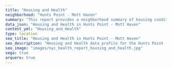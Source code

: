 ```yaml
---
title: "Housing and Health"
neighborhood: "Hunts Point - Mott Haven"
summary: "This report provides a neighborhood summary of housing conditions and related health outcomes. It also describes population characteristics that can increase vulnerability to housing hazards."
data_json: "Housing and Health in Hunts Point - Mott Haven"
content_yml: "Housing_and_Health"
type: location
seo_title: "Housing and Health in Hunts Point - Mott Haven"
seo_description: "Housing and Health data profile for the Hunts Point - Mott Haven neighborhood of NYC."
seo_image: "images/nyc_health_report_housing_and_health.jpg"
vega: true
arquero: true
---
```

